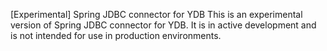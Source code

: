 [Experimental] Spring JDBC connector for YDB
This is an experimental version of Spring JDBC connector for YDB. It is in active development and is not intended for use in production environments.
